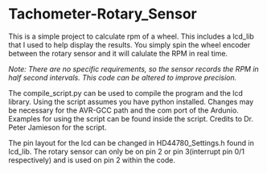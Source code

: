 # Tachometer-Rotary_Sensor
This is a simple project to calculate rpm of a wheel. This includes a lcd_lib that I used to help display the results. You simply spin the wheel encoder between the rotary sensor and it will calulate the RPM in real time. 

*Note: There are no specific requirements, so the sensor records the RPM in half second intervals. This code can be altered to improve precision.* 

The compile_script.py can be used to compile the program and the lcd library. Using the script assumes you have python installed. Changes may be necessary for the AVR-GCC path and the com port of the Ardunio. Examples for using the script can be found inside the script. Credits to Dr. Peter Jamieson for the script. 

The pin layout for the lcd can be changed in HD44780_Settings.h found in lcd_lib. The rotary sensor can only be on pin 2 or pin 3(interrupt pin 0/1 respectively) and is used on pin 2 within the code. 

